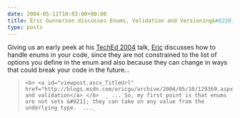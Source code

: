 ```yaml
---
date: 2004-05-11T10:03:00+00:00
title: Eric Gunnerson discusses Enums, Validation and Versioning&#8230;
type: posts
---
```

Giving us an early peek at his [TechEd 2004](http://go.microsoft.com/?LinkID=404299) talk, [Eric](http://blogs.msdn.com/ericgu) discusses how to handle enums in your code, since they are not constrained to the list of options you define in the enum and also because they can change in ways that could break your code in the future...

<blockquote dir="ltr" style="MARGIN-RIGHT: 0px">

    <b> <a id="viewpost.ascx_TitleUrl" href="http://blogs.msdn.com/ericgu/archive/2004/05/10/129369.aspx">Enums and validation</a> </b>  _ ... So, my first point is that enums are not sets &#8211; they can take on any value from the underlying type.  ..._

</blockquote>
